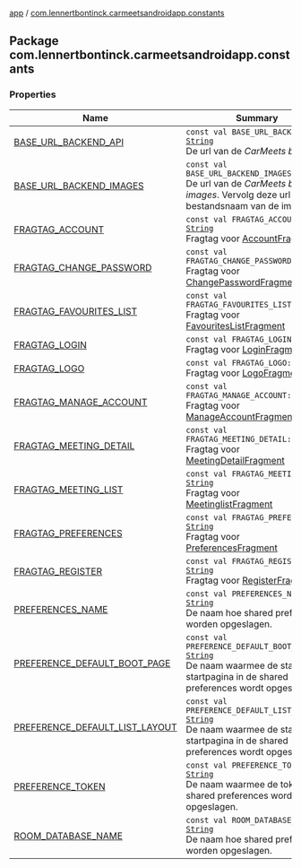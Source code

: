 [app](../index.md) / [com.lennertbontinck.carmeetsandroidapp.constants](./index.md)

## Package com.lennertbontinck.carmeetsandroidapp.constants

### Properties

| Name | Summary |
|---|---|
| [BASE_URL_BACKEND_API](-b-a-s-e_-u-r-l_-b-a-c-k-e-n-d_-a-p-i.md) | `const val BASE_URL_BACKEND_API: `[`String`](https://kotlinlang.org/api/latest/jvm/stdlib/kotlin/-string/index.html)<br>De url van de *CarMeets backend*. |
| [BASE_URL_BACKEND_IMAGES](-b-a-s-e_-u-r-l_-b-a-c-k-e-n-d_-i-m-a-g-e-s.md) | `const val BASE_URL_BACKEND_IMAGES: `[`String`](https://kotlinlang.org/api/latest/jvm/stdlib/kotlin/-string/index.html)<br>De url van de *CarMeets backend images*. Vervolg deze url met de bestandsnaam van de image. |
| [FRAGTAG_ACCOUNT](-f-r-a-g-t-a-g_-a-c-c-o-u-n-t.md) | `const val FRAGTAG_ACCOUNT: `[`String`](https://kotlinlang.org/api/latest/jvm/stdlib/kotlin/-string/index.html)<br>Fragtag voor [AccountFragment](../com.lennertbontinck.carmeetsandroidapp.fragments/-account-fragment/index.md) |
| [FRAGTAG_CHANGE_PASSWORD](-f-r-a-g-t-a-g_-c-h-a-n-g-e_-p-a-s-s-w-o-r-d.md) | `const val FRAGTAG_CHANGE_PASSWORD: `[`String`](https://kotlinlang.org/api/latest/jvm/stdlib/kotlin/-string/index.html)<br>Fragtag voor [ChangePasswordFragment](../com.lennertbontinck.carmeetsandroidapp.fragments/-change-password-fragment/index.md) |
| [FRAGTAG_FAVOURITES_LIST](-f-r-a-g-t-a-g_-f-a-v-o-u-r-i-t-e-s_-l-i-s-t.md) | `const val FRAGTAG_FAVOURITES_LIST: `[`String`](https://kotlinlang.org/api/latest/jvm/stdlib/kotlin/-string/index.html)<br>Fragtag voor [FavouritesListFragment](../com.lennertbontinck.carmeetsandroidapp.fragments/-favourites-list-fragment/index.md) |
| [FRAGTAG_LOGIN](-f-r-a-g-t-a-g_-l-o-g-i-n.md) | `const val FRAGTAG_LOGIN: `[`String`](https://kotlinlang.org/api/latest/jvm/stdlib/kotlin/-string/index.html)<br>Fragtag voor [LoginFragment](../com.lennertbontinck.carmeetsandroidapp.fragments/-login-fragment/index.md) |
| [FRAGTAG_LOGO](-f-r-a-g-t-a-g_-l-o-g-o.md) | `const val FRAGTAG_LOGO: `[`String`](https://kotlinlang.org/api/latest/jvm/stdlib/kotlin/-string/index.html)<br>Fragtag voor [LogoFragment](../com.lennertbontinck.carmeetsandroidapp.fragments/-logo-fragment/index.md) |
| [FRAGTAG_MANAGE_ACCOUNT](-f-r-a-g-t-a-g_-m-a-n-a-g-e_-a-c-c-o-u-n-t.md) | `const val FRAGTAG_MANAGE_ACCOUNT: `[`String`](https://kotlinlang.org/api/latest/jvm/stdlib/kotlin/-string/index.html)<br>Fragtag voor [ManageAccountFragment](../com.lennertbontinck.carmeetsandroidapp.fragments/-manage-account-fragment/index.md) |
| [FRAGTAG_MEETING_DETAIL](-f-r-a-g-t-a-g_-m-e-e-t-i-n-g_-d-e-t-a-i-l.md) | `const val FRAGTAG_MEETING_DETAIL: `[`String`](https://kotlinlang.org/api/latest/jvm/stdlib/kotlin/-string/index.html)<br>Fragtag voor [MeetingDetailFragment](../com.lennertbontinck.carmeetsandroidapp.fragments/-meeting-detail-fragment/index.md) |
| [FRAGTAG_MEETING_LIST](-f-r-a-g-t-a-g_-m-e-e-t-i-n-g_-l-i-s-t.md) | `const val FRAGTAG_MEETING_LIST: `[`String`](https://kotlinlang.org/api/latest/jvm/stdlib/kotlin/-string/index.html)<br>Fragtag voor [MeetinglistFragment](../com.lennertbontinck.carmeetsandroidapp.fragments/-meetinglist-fragment/index.md) |
| [FRAGTAG_PREFERENCES](-f-r-a-g-t-a-g_-p-r-e-f-e-r-e-n-c-e-s.md) | `const val FRAGTAG_PREFERENCES: `[`String`](https://kotlinlang.org/api/latest/jvm/stdlib/kotlin/-string/index.html)<br>Fragtag voor [PreferencesFragment](../com.lennertbontinck.carmeetsandroidapp.fragments/-preferences-fragment/index.md) |
| [FRAGTAG_REGISTER](-f-r-a-g-t-a-g_-r-e-g-i-s-t-e-r.md) | `const val FRAGTAG_REGISTER: `[`String`](https://kotlinlang.org/api/latest/jvm/stdlib/kotlin/-string/index.html)<br>Fragtag voor [RegisterFragment](../com.lennertbontinck.carmeetsandroidapp.fragments/-register-fragment/index.md) |
| [PREFERENCES_NAME](-p-r-e-f-e-r-e-n-c-e-s_-n-a-m-e.md) | `const val PREFERENCES_NAME: `[`String`](https://kotlinlang.org/api/latest/jvm/stdlib/kotlin/-string/index.html)<br>De naam hoe shared preferences worden opgeslagen. |
| [PREFERENCE_DEFAULT_BOOT_PAGE](-p-r-e-f-e-r-e-n-c-e_-d-e-f-a-u-l-t_-b-o-o-t_-p-a-g-e.md) | `const val PREFERENCE_DEFAULT_BOOT_PAGE: `[`String`](https://kotlinlang.org/api/latest/jvm/stdlib/kotlin/-string/index.html)<br>De naam waarmee de standaard startpagina in de shared preferences wordt opgeslagen. |
| [PREFERENCE_DEFAULT_LIST_LAYOUT](-p-r-e-f-e-r-e-n-c-e_-d-e-f-a-u-l-t_-l-i-s-t_-l-a-y-o-u-t.md) | `const val PREFERENCE_DEFAULT_LIST_LAYOUT: `[`String`](https://kotlinlang.org/api/latest/jvm/stdlib/kotlin/-string/index.html)<br>De naam waarmee de standaard startpagina in de shared preferences wordt opgeslagen. |
| [PREFERENCE_TOKEN](-p-r-e-f-e-r-e-n-c-e_-t-o-k-e-n.md) | `const val PREFERENCE_TOKEN: `[`String`](https://kotlinlang.org/api/latest/jvm/stdlib/kotlin/-string/index.html)<br>De naam waarmee de token in de shared preferences wordt opgeslagen. |
| [ROOM_DATABASE_NAME](-r-o-o-m_-d-a-t-a-b-a-s-e_-n-a-m-e.md) | `const val ROOM_DATABASE_NAME: `[`String`](https://kotlinlang.org/api/latest/jvm/stdlib/kotlin/-string/index.html)<br>De naam hoe shared preferences worden opgeslagen. |
